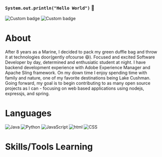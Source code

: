 ### `System.out.println("Hello World")` 👋

![Custom badge](https://img.shields.io/badge/USA-Veteran-critical) ![Custom badge](https://img.shields.io/badge/Student-Software%20Dev-informational)

# About 
After 8 years as a Marine, I decided to pack my green duffle bag and throw it at technologies door(gently ofcourse 😄).
Focused and excited Software Developer by day, determined and enthusiatic student at night. I have backend development
experience with Adobe Experience Manager and Apache Sling framework. On my down time I enjoy spending time with family
and nature, one of my favorite destinations being Lake Cushman. Going forward, my goal is to begin contributing to as 
many open source projects as I can - focusing on web based applications using nodejs, expressjs, and spring. 

# Languages
![Java](https://img.shields.io/badge/BE-Java-informational?logo=java) ![Python](https://img.shields.io/badge/BE-Python-pcf?logo=python) ![JavaScript](https://img.shields.io/badge/FE-JavaScript-critical?logo=javascript) ![html](https://img.shields.io/badge/FE-HTML-ff69b4?logo=HTML5) ![CSS](https://img.shields.io/badge/FE-CSS-important?logo=css) 

# Skills/Tools Learning



<!--
**walimorris/walimorris** is a ✨ _special_ ✨ repository because its `README.md` (this file) appears on your GitHub profile.

Here are some ideas to get you started:

- 🔭 I’m currently working on ...
- 🌱 I’m currently learning ...
- 👯 I’m looking to collaborate on ...
- 🤔 I’m looking for help with ...
- 💬 Ask me about ...
- 📫 How to reach me: ...
- 😄 Pronouns: ...
- ⚡ Fun fact: ...
-->
